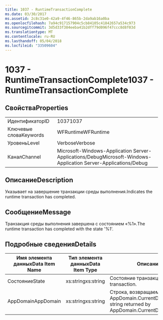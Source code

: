 ```yaml
---
title: 1037 - RuntimeTransactionComplete
ms.date: 03/30/2017
ms.assetid: 2c8c31e0-42a9-4f46-865b-2da9ab16a0ba
ms.openlocfilehash: 7a94c917157904c5cb84105c41842657a534c973
ms.sourcegitcommit: 3d5d33f384eeba41b2dff79d096f47ccc8d8f03d
ms.translationtype: MT
ms.contentlocale: ru-RU
ms.lasthandoff: 05/04/2018
ms.locfileid: "33509604"
---
```

# <a name="1037---runtimetransactioncomplete"></a><span data-ttu-id="8dc6f-102">1037 - RuntimeTransactionComplete</span><span class="sxs-lookup"><span data-stu-id="8dc6f-102">1037 - RuntimeTransactionComplete</span></span>
## <a name="properties"></a><span data-ttu-id="8dc6f-103">Свойства</span><span class="sxs-lookup"><span data-stu-id="8dc6f-103">Properties</span></span>  
  
|||  
|-|-|  
|<span data-ttu-id="8dc6f-104">Идентификатор</span><span class="sxs-lookup"><span data-stu-id="8dc6f-104">ID</span></span>|<span data-ttu-id="8dc6f-105">1037</span><span class="sxs-lookup"><span data-stu-id="8dc6f-105">1037</span></span>|  
|<span data-ttu-id="8dc6f-106">Ключевые слова</span><span class="sxs-lookup"><span data-stu-id="8dc6f-106">Keywords</span></span>|<span data-ttu-id="8dc6f-107">WFRuntime</span><span class="sxs-lookup"><span data-stu-id="8dc6f-107">WFRuntime</span></span>|  
|<span data-ttu-id="8dc6f-108">Уровень</span><span class="sxs-lookup"><span data-stu-id="8dc6f-108">Level</span></span>|<span data-ttu-id="8dc6f-109">Verbose</span><span class="sxs-lookup"><span data-stu-id="8dc6f-109">Verbose</span></span>|  
|<span data-ttu-id="8dc6f-110">Канал</span><span class="sxs-lookup"><span data-stu-id="8dc6f-110">Channel</span></span>|<span data-ttu-id="8dc6f-111">Microsoft-Windows-Application Server-Applications/Debug</span><span class="sxs-lookup"><span data-stu-id="8dc6f-111">Microsoft-Windows-Application Server-Applications/Debug</span></span>|  
  
## <a name="description"></a><span data-ttu-id="8dc6f-112">Описание</span><span class="sxs-lookup"><span data-stu-id="8dc6f-112">Description</span></span>  
 <span data-ttu-id="8dc6f-113">Указывает на завершение транзакции среды выполнения.</span><span class="sxs-lookup"><span data-stu-id="8dc6f-113">Indicates the runtime transaction has completed.</span></span>  
  
## <a name="message"></a><span data-ttu-id="8dc6f-114">Сообщение</span><span class="sxs-lookup"><span data-stu-id="8dc6f-114">Message</span></span>  
 <span data-ttu-id="8dc6f-115">Транзакция среды выполнения завершена с состоянием «%1».</span><span class="sxs-lookup"><span data-stu-id="8dc6f-115">The runtime transaction has completed with the state '%1'.</span></span>  
  
## <a name="details"></a><span data-ttu-id="8dc6f-116">Подробные сведения</span><span class="sxs-lookup"><span data-stu-id="8dc6f-116">Details</span></span>  
  
|<span data-ttu-id="8dc6f-117">Имя элемента данных</span><span class="sxs-lookup"><span data-stu-id="8dc6f-117">Data Item Name</span></span>|<span data-ttu-id="8dc6f-118">Тип элемента данных</span><span class="sxs-lookup"><span data-stu-id="8dc6f-118">Data Item Type</span></span>|<span data-ttu-id="8dc6f-119">Описание</span><span class="sxs-lookup"><span data-stu-id="8dc6f-119">Description</span></span>|  
|--------------------|--------------------|-----------------|  
|<span data-ttu-id="8dc6f-120">Состояние</span><span class="sxs-lookup"><span data-stu-id="8dc6f-120">State</span></span>|<span data-ttu-id="8dc6f-121">xs:string</span><span class="sxs-lookup"><span data-stu-id="8dc6f-121">xs:string</span></span>|<span data-ttu-id="8dc6f-122">Состояние транзакции.</span><span class="sxs-lookup"><span data-stu-id="8dc6f-122">The state of the transaction.</span></span>|  
|<span data-ttu-id="8dc6f-123">AppDomain</span><span class="sxs-lookup"><span data-stu-id="8dc6f-123">AppDomain</span></span>|<span data-ttu-id="8dc6f-124">xs:string</span><span class="sxs-lookup"><span data-stu-id="8dc6f-124">xs:string</span></span>|<span data-ttu-id="8dc6f-125">Строка, возвращаемая AppDomain.CurrentDomain.FriendlyName.</span><span class="sxs-lookup"><span data-stu-id="8dc6f-125">The string returned by AppDomain.CurrentDomain.FriendlyName.</span></span>|

